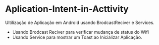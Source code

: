 # Aplication-Intent-in-Acttivity

Ultilização de Aplicação em Android usando BrodcastReciver e Services.
 - Usando Brodcast Reciver para verificar mudança de status do Wifi
 - Usando Service para mostrar um Toast  ao Inicializar Aplicação.
